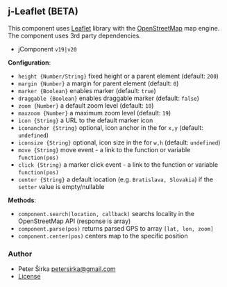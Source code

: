 ## j-Leaflet (BETA)

This component uses [Leaflet](https://leafletjs.com/) library with the [OpenStreetMap](https://www.openstreetmap.org/) map engine. The component uses 3rd party dependencies.

- jComponent `v19|v20`

__Configuration__:

- `height {Number/String}` fixed height or a parent element (default: `200`)
- `margin {Number}` a margin for parent element (default: `0`)
- `marker {Boolean}` enables marker (default: `true`)
- `draggable {Boolean}` enables draggable marker (default: `false`)
- `zoom {Number}` a default zoom level (default: `10`)
- `maxzoom {Number}` a maximum zoom level (default: `19`)
- `icon {String}` a URL to the default marker icon
- `iconanchor {String}` optional, icon anchor in the for `x,y` (default: `undefined`)
- `iconsize {String}` optional, icon size in the for `w,h` (default: `undefined`)
- `move {String}` move event - a link to the function or variable `function(pos)`
- `click {String}` a marker click event - a link to the function or variable `function(pos)`
- `center {String}` a default location (e.g. `Bratislava, Slovakia`) if the `setter` value is empty/nullable

__Methods__:

- `component.search(location, callback)` searchs locality in the OpenStreetMap API (response is array)
- `component.parse(pos)` returns parsed GPS to array `[lat, lon, zoom]`
- `component.center(pos)` centers map to the specific position

### Author

- Peter Širka <petersirka@gmail.com>
- [License](https://www.totaljs.com/license/)
